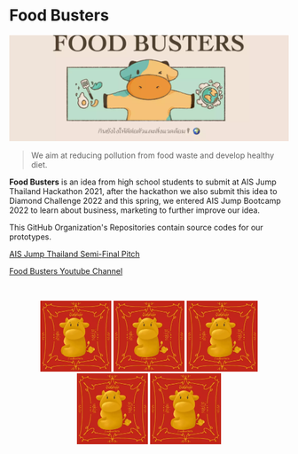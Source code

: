 # Food Busters

![](https://github.com/Food-Busters/.github/blob/main/images/fb-banner.webp)

> We aim at reducing pollution from food waste and develop healthy diet.

**Food Busters** is an idea from high school students to submit at AIS Jump Thailand Hackathon 2021,
after the hackathon we also submit this idea to Diamond Challenge 2022 and this spring, we entered AIS Jump Bootcamp 2022
to learn about business, marketing to further improve our idea.

This GitHub Organization's Repositories contain source codes for our prototypes.

[AIS Jump Thailand Semi-Final Pitch](https://fb.watch/9nyyXEm70D/)

[Food Busters Youtube Channel](https://www.youtube.com/channel/UC_RxtBPbaHon60Gs1Wo5W-Q)

<br />

<p align="center">
<img src="https://github.com/Food-Busters/.github/blob/main/images/redsomwua.webp" width=128 />
<img src="https://github.com/Food-Busters/.github/blob/main/images/redsomwua.webp" width=128 />
<img src="https://github.com/Food-Busters/.github/blob/main/images/redsomwua.webp" width=128 />
<img src="https://github.com/Food-Busters/.github/blob/main/images/redsomwua.webp" width=128 />
<img src="https://github.com/Food-Busters/.github/blob/main/images/redsomwua.webp" width=128 />
</p>
